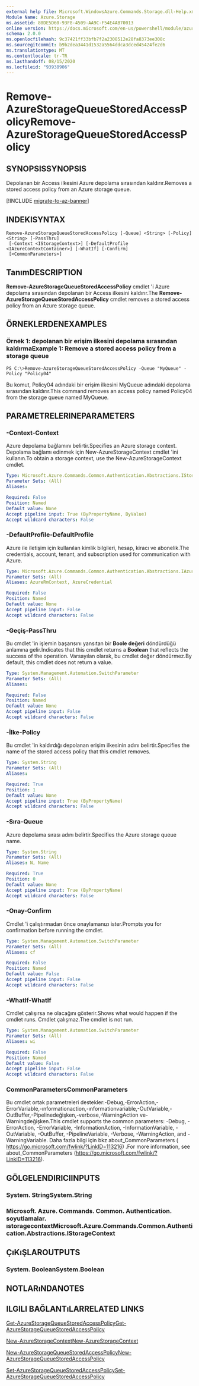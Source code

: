 ```yaml
---
external help file: Microsoft.WindowsAzure.Commands.Storage.dll-Help.xml
Module Name: Azure.Storage
ms.assetid: 80DE5D60-93F8-4509-AA9C-F54E4AB70013
online version: https://docs.microsoft.com/en-us/powershell/module/azure.storage/remove-azurestoragequeuestoredaccesspolicy
schema: 2.0.0
ms.openlocfilehash: 9c37421ff33bfb7f2a2308512e28fa8373ee308c
ms.sourcegitcommit: b9b2dea3441d1532a5564ddca3dced45424fe2d6
ms.translationtype: MT
ms.contentlocale: tr-TR
ms.lasthandoff: 08/15/2020
ms.locfileid: "93938906"
---
```

# <span data-ttu-id="d6926-101">Remove-AzureStorageQueueStoredAccessPolicy</span><span class="sxs-lookup"><span data-stu-id="d6926-101">Remove-AzureStorageQueueStoredAccessPolicy</span></span>

## <span data-ttu-id="d6926-102">SYNOPSIS</span><span class="sxs-lookup"><span data-stu-id="d6926-102">SYNOPSIS</span></span>
<span data-ttu-id="d6926-103">Depolanan bir Access ilkesini Azure depolama sırasından kaldırır.</span><span class="sxs-lookup"><span data-stu-id="d6926-103">Removes a stored access policy from an Azure storage queue.</span></span>

[!INCLUDE [migrate-to-az-banner](../../includes/migrate-to-az-banner.md)]

## <span data-ttu-id="d6926-104">INDEKI</span><span class="sxs-lookup"><span data-stu-id="d6926-104">SYNTAX</span></span>

```
Remove-AzureStorageQueueStoredAccessPolicy [-Queue] <String> [-Policy] <String> [-PassThru]
 [-Context <IStorageContext>] [-DefaultProfile <IAzureContextContainer>] [-WhatIf] [-Confirm]
 [<CommonParameters>]
```

## <span data-ttu-id="d6926-105">Tanım</span><span class="sxs-lookup"><span data-stu-id="d6926-105">DESCRIPTION</span></span>
<span data-ttu-id="d6926-106">**Remove-AzureStorageQueueStoredAccessPolicy** cmdlet 'i Azure depolama sırasından depolanan bir Access ilkesini kaldırır.</span><span class="sxs-lookup"><span data-stu-id="d6926-106">The **Remove-AzureStorageQueueStoredAccessPolicy** cmdlet removes a stored access policy from an Azure storage queue.</span></span>

## <span data-ttu-id="d6926-107">ÖRNEKLERDEN</span><span class="sxs-lookup"><span data-stu-id="d6926-107">EXAMPLES</span></span>

### <span data-ttu-id="d6926-108">Örnek 1: depolanan bir erişim ilkesini depolama sırasından kaldırma</span><span class="sxs-lookup"><span data-stu-id="d6926-108">Example 1: Remove a stored access policy from a storage queue</span></span>
```
PS C:\>Remove-AzureStorageQueueStoredAccessPolicy -Queue "MyQueue" -Policy "Policy04"
```

<span data-ttu-id="d6926-109">Bu komut, Policy04 adındaki bir erişim ilkesini MyQueue adındaki depolama sırasından kaldırır.</span><span class="sxs-lookup"><span data-stu-id="d6926-109">This command removes an access policy named Policy04 from the storage queue named MyQueue.</span></span>

## <span data-ttu-id="d6926-110">PARAMETRELERINE</span><span class="sxs-lookup"><span data-stu-id="d6926-110">PARAMETERS</span></span>

### <span data-ttu-id="d6926-111">-Context</span><span class="sxs-lookup"><span data-stu-id="d6926-111">-Context</span></span>
<span data-ttu-id="d6926-112">Azure depolama bağlamını belirtir.</span><span class="sxs-lookup"><span data-stu-id="d6926-112">Specifies an Azure storage context.</span></span>
<span data-ttu-id="d6926-113">Depolama bağlamı edinmek için New-AzureStorageContext cmdlet 'ini kullanın.</span><span class="sxs-lookup"><span data-stu-id="d6926-113">To obtain a storage context, use the New-AzureStorageContext cmdlet.</span></span>

```yaml
Type: Microsoft.Azure.Commands.Common.Authentication.Abstractions.IStorageContext
Parameter Sets: (All)
Aliases:

Required: False
Position: Named
Default value: None
Accept pipeline input: True (ByPropertyName, ByValue)
Accept wildcard characters: False
```

### <span data-ttu-id="d6926-114">-DefaultProfile</span><span class="sxs-lookup"><span data-stu-id="d6926-114">-DefaultProfile</span></span>
<span data-ttu-id="d6926-115">Azure ile iletişim için kullanılan kimlik bilgileri, hesap, kiracı ve abonelik.</span><span class="sxs-lookup"><span data-stu-id="d6926-115">The credentials, account, tenant, and subscription used for communication with Azure.</span></span>

```yaml
Type: Microsoft.Azure.Commands.Common.Authentication.Abstractions.IAzureContextContainer
Parameter Sets: (All)
Aliases: AzureRmContext, AzureCredential

Required: False
Position: Named
Default value: None
Accept pipeline input: False
Accept wildcard characters: False
```

### <span data-ttu-id="d6926-116">-Geçiş</span><span class="sxs-lookup"><span data-stu-id="d6926-116">-PassThru</span></span>
<span data-ttu-id="d6926-117">Bu cmdlet 'in işlemin başarısını yansıtan bir **Boole değeri** döndürdüğü anlamına gelir.</span><span class="sxs-lookup"><span data-stu-id="d6926-117">Indicates that this cmdlet returns a **Boolean** that reflects the success of the operation.</span></span>
<span data-ttu-id="d6926-118">Varsayılan olarak, bu cmdlet değer döndürmez.</span><span class="sxs-lookup"><span data-stu-id="d6926-118">By default, this cmdlet does not return a value.</span></span>

```yaml
Type: System.Management.Automation.SwitchParameter
Parameter Sets: (All)
Aliases:

Required: False
Position: Named
Default value: None
Accept pipeline input: False
Accept wildcard characters: False
```

### <span data-ttu-id="d6926-119">-İlke</span><span class="sxs-lookup"><span data-stu-id="d6926-119">-Policy</span></span>
<span data-ttu-id="d6926-120">Bu cmdlet 'in kaldırdığı depolanan erişim ilkesinin adını belirtir.</span><span class="sxs-lookup"><span data-stu-id="d6926-120">Specifies the name of the stored access policy that this cmdlet removes.</span></span>

```yaml
Type: System.String
Parameter Sets: (All)
Aliases:

Required: True
Position: 1
Default value: None
Accept pipeline input: True (ByPropertyName)
Accept wildcard characters: False
```

### <span data-ttu-id="d6926-121">-Sıra</span><span class="sxs-lookup"><span data-stu-id="d6926-121">-Queue</span></span>
<span data-ttu-id="d6926-122">Azure depolama sırası adını belirtir.</span><span class="sxs-lookup"><span data-stu-id="d6926-122">Specifies the Azure storage queue name.</span></span>

```yaml
Type: System.String
Parameter Sets: (All)
Aliases: N, Name

Required: True
Position: 0
Default value: None
Accept pipeline input: True (ByPropertyName)
Accept wildcard characters: False
```

### <span data-ttu-id="d6926-123">-Onay</span><span class="sxs-lookup"><span data-stu-id="d6926-123">-Confirm</span></span>
<span data-ttu-id="d6926-124">Cmdlet 'i çalıştırmadan önce onaylamanızı ister.</span><span class="sxs-lookup"><span data-stu-id="d6926-124">Prompts you for confirmation before running the cmdlet.</span></span>

```yaml
Type: System.Management.Automation.SwitchParameter
Parameter Sets: (All)
Aliases: cf

Required: False
Position: Named
Default value: False
Accept pipeline input: False
Accept wildcard characters: False
```

### <span data-ttu-id="d6926-125">-WhatIf</span><span class="sxs-lookup"><span data-stu-id="d6926-125">-WhatIf</span></span>
<span data-ttu-id="d6926-126">Cmdlet çalışırsa ne olacağını gösterir.</span><span class="sxs-lookup"><span data-stu-id="d6926-126">Shows what would happen if the cmdlet runs.</span></span>
<span data-ttu-id="d6926-127">Cmdlet çalışmaz.</span><span class="sxs-lookup"><span data-stu-id="d6926-127">The cmdlet is not run.</span></span>

```yaml
Type: System.Management.Automation.SwitchParameter
Parameter Sets: (All)
Aliases: wi

Required: False
Position: Named
Default value: False
Accept pipeline input: False
Accept wildcard characters: False
```

### <span data-ttu-id="d6926-128">CommonParameters</span><span class="sxs-lookup"><span data-stu-id="d6926-128">CommonParameters</span></span>
<span data-ttu-id="d6926-129">Bu cmdlet ortak parametreleri destekler:-Debug,-ErrorAction,-ErrorVariable,-ınformationaction,-ınformationvariable,-OutVariable,-OutBuffer,-Pipelinedeğişken,-verbose,-WarningAction ve-Warningdeğişken.</span><span class="sxs-lookup"><span data-stu-id="d6926-129">This cmdlet supports the common parameters: -Debug, -ErrorAction, -ErrorVariable, -InformationAction, -InformationVariable, -OutVariable, -OutBuffer, -PipelineVariable, -Verbose, -WarningAction, and -WarningVariable.</span></span> <span data-ttu-id="d6926-130">Daha fazla bilgi için bkz about_CommonParameters ( https://go.microsoft.com/fwlink/?LinkID=113216) .</span><span class="sxs-lookup"><span data-stu-id="d6926-130">For more information, see about_CommonParameters (https://go.microsoft.com/fwlink/?LinkID=113216).</span></span>

## <span data-ttu-id="d6926-131">GÖLGELENDIRICI</span><span class="sxs-lookup"><span data-stu-id="d6926-131">INPUTS</span></span>

### <span data-ttu-id="d6926-132">System. String</span><span class="sxs-lookup"><span data-stu-id="d6926-132">System.String</span></span>

### <span data-ttu-id="d6926-133">Microsoft. Azure. Commands. Common. Authentication. soyutlamalar. ıstoragecontext</span><span class="sxs-lookup"><span data-stu-id="d6926-133">Microsoft.Azure.Commands.Common.Authentication.Abstractions.IStorageContext</span></span>

## <span data-ttu-id="d6926-134">ÇıKıŞLAR</span><span class="sxs-lookup"><span data-stu-id="d6926-134">OUTPUTS</span></span>

### <span data-ttu-id="d6926-135">System. Boolean</span><span class="sxs-lookup"><span data-stu-id="d6926-135">System.Boolean</span></span>

## <span data-ttu-id="d6926-136">NOTLARıNDA</span><span class="sxs-lookup"><span data-stu-id="d6926-136">NOTES</span></span>

## <span data-ttu-id="d6926-137">ILGILI BAĞLANTıLAR</span><span class="sxs-lookup"><span data-stu-id="d6926-137">RELATED LINKS</span></span>

[<span data-ttu-id="d6926-138">Get-AzureStorageQueueStoredAccessPolicy</span><span class="sxs-lookup"><span data-stu-id="d6926-138">Get-AzureStorageQueueStoredAccessPolicy</span></span>](./Get-AzureStorageQueueStoredAccessPolicy.md)

[<span data-ttu-id="d6926-139">New-AzureStorageContext</span><span class="sxs-lookup"><span data-stu-id="d6926-139">New-AzureStorageContext</span></span>](./New-AzureStorageContext.md)

[<span data-ttu-id="d6926-140">New-AzureStorageQueueStoredAccessPolicy</span><span class="sxs-lookup"><span data-stu-id="d6926-140">New-AzureStorageQueueStoredAccessPolicy</span></span>](./New-AzureStorageQueueStoredAccessPolicy.md)

[<span data-ttu-id="d6926-141">Set-AzureStorageQueueStoredAccessPolicy</span><span class="sxs-lookup"><span data-stu-id="d6926-141">Set-AzureStorageQueueStoredAccessPolicy</span></span>](./Set-AzureStorageQueueStoredAccessPolicy.md)
